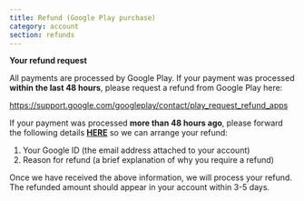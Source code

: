 ```yaml
---
title: Refund (Google Play purchase)
category: account
section: refunds
---
```

**Your refund request**


All payments are processed by Google Play. If your payment was processed **within the last 48 hours**, please request a refund from Google Play here:


<https://support.google.com/googleplay/contact/play_request_refund_apps>


 


If your payment was processed **more than 48 hours ago**, please forward the following details **[HERE](https://help.studycat.com/hc/en-gb/requests/new)** so we can arrange your refund:


1. Your Google ID (the email address attached to your account)
2. Reason for refund (a brief explanation of why you require a refund)


Once we have received the above information, we will process your refund. The refunded amount should appear in your account within 3-5 days.